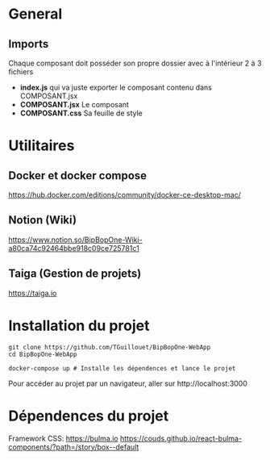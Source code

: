 # General
## Imports
Chaque composant doit posséder son propre dossier avec à l'intérieur 2 à 3 fichiers
- **index.js** qui va juste exporter le composant contenu dans COMPOSANT.jsx
- **COMPOSANT.jsx** Le composant
- **COMPOSANT.css** Sa feuille de style

# Utilitaires

## Docker et docker compose

https://hub.docker.com/editions/community/docker-ce-desktop-mac/

## Notion (Wiki)

https://www.notion.so/BipBopOne-Wiki-a80ca74c92464bbe918c09ce725781c1

## Taiga (Gestion de projets)

https://taiga.io

# Installation du projet

```shell script
git clone https://github.com/TGuillouet/BipBopOne-WebApp
cd BipBopOne-WebApp

docker-compose up # Installe les dépendences et lance le projet 
```

Pour accéder au projet par un navigateur, aller sur http://localhost:3000

# Dépendences du projet

Framework CSS: https://bulma.io
https://couds.github.io/react-bulma-components/?path=/story/box--default
